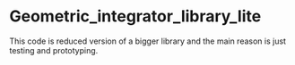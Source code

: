 # Geometric_integrator_library_lite
This code is reduced version of a bigger library and the main reason is just testing and prototyping. 
